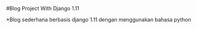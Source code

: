 #Blog Project With Django 1.11

*Blog sederhana berbasis django 1.11 dengan menggunakan bahasa python